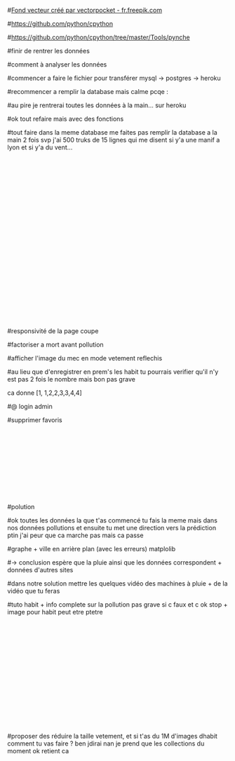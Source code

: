 
#<a href="https://fr.freepik.com/photos-vecteurs-libre/fond">Fond vecteur créé par vectorpocket - fr.freepik.com</a>

#https://github.com/python/cpython

#https://github.com/python/cpython/tree/master/Tools/pynche


#finir de rentrer les données

#comment à analyser les données

#commencer a faire le fichier pour transférer mysql -> postgres -> heroku

#recommencer a remplir la database mais calme pcqe :

#au pire je rentrerai toutes les données à la main... sur heroku

#ok tout refaire mais avec des fonctions

#tout faire dans la meme database me faites pas remplir la database a la main 2 fois svp j'ai 500 truks de 15 lignes qui me disent si y'a une manif a lyon et si y'a du vent...















<br><br><br><br><br><br><br><br><br><br><br><br><br><br><br><br><br><br><br><br><br>
<br>


#responsivité de la page coupe

#factoriser a mort avant pollution

#afficher l'image du mec en mode vetement reflechis

#au lieu que d'enregistrer en prem's les habit tu pourrais verifier qu'il n'y est pas 2 fois le nombre mais bon pas grave

ca donne [1, 1,2,2,3,3,4,4] 

#@ login admin

#supprimer favoris























<br><br><br><br><br><br><br><br><br>


#polution

#ok toutes les données la que t'as commencé tu fais la meme mais dans nos données pollutions et ensuite tu met une direction vers la prédiction ptin j'ai peur que ca marche pas mais ca passe

#graphe + ville en arrière plan (avec les erreurs) matplolib

 #-> conclusion espère que la pluie ainsi que les données correspondent + données d'autres sites
  
#dans notre solution mettre les quelques vidéo des machines à pluie + de la vidéo que tu feras

#tuto habit + info complete sur la pollution pas grave si c faux et c ok stop + image pour habit peut etre ptetre


<br><br><br><br><br><br><br><br><br><br><br><br><br><br>


#proposer des réduire la taille vetement, et si t'as du 1M d'images dhabit comment tu vas faire ? ben jdirai nan je prend que les collections du moment ok retient ca







